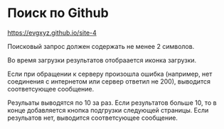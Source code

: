 # Поиск по Github

<https://evgxyz.github.io/site-4>

Поисковый запрос должен содержать не менее 2 символов.

Во время загрузки результатов отобраается иконка загрузки. 

Если при обращении к серверу произошла ошибка (например, нет соединения с интернетом или сервер ответил не 200), выводится соответсующее сообщение. 

Резульаты выводятся по 10 за раз. Если результатов больше 10, то в конце добавляется кнопка подгрузки следующей страницы. Если резульатов нет, выводится соответсующее сообщение.
